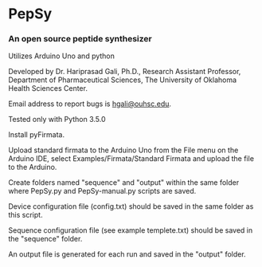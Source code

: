 # PepSy
### An open source peptide synthesizer


Utilizes Arduino Uno and python

Developed by Dr. Hariprasad Gali, Ph.D., Research Assistant Professor, Department of Pharmaceutical Sciences, The University of Oklahoma Health Sciences Center.

Email address to report bugs is hgali@ouhsc.edu.

Tested only with Python 3.5.0

Install pyFirmata.

Upload standard firmata to the Arduino Uno from the File menu on the Arduino IDE, select Examples/Firmata/Standard Firmata and upload the file to the Arduino.

Create folders named "sequence" and "output" within the same folder where PepSy.py and PepSy-manual.py scripts are saved.

Device configuration file (config.txt) should be saved in the same folder as this script.

Sequence configuration file (see example templete.txt) should be saved in the "sequence" folder.

An output file is generated for each run and saved in the "output" folder.
